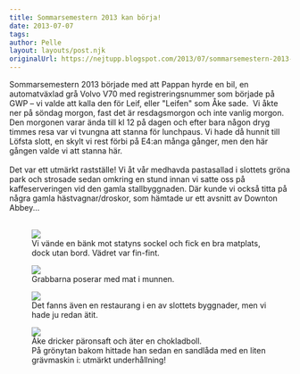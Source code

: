 ```yaml
---
title: Sommarsemestern 2013 kan börja!
date: 2013-07-07
tags: 	
author: Pelle
layout: layouts/post.njk
originalUrl: https://nejtupp.blogspot.com/2013/07/sommarsemestern-2013-kan-borja.html
---
```


Sommarsemestern 2013 började med att Pappan hyrde en bil, en automatväxlad grå Volvo V70 med registreringsnummer som började på GWP – vi valde att kalla den för Leif, eller "Leifen" som Åke sade.  Vi åkte ner på söndag morgon, fast det är resdagsmorgon och inte vanlig morgon. Den morgonen varar ända till kl 12 på dagen och efter bara någon dryg timmes resa var vi tvungna att stanna för lunchpaus. Vi hade då hunnit till Löfsta slott, en skylt vi rest förbi på E4:an många gånger, men den här gången valde vi att stanna här.<br><br>Det var ett utmärkt rastställe! Vi åt vår medhavda pastasallad i slottets gröna park och strosade sedan omkring en stund innan vi satte oss på kaffeserveringen vid den gamla stallbyggnaden. Där kunde vi också titta på några gamla hästvagnar/droskor, som hämtade ur ett avsnitt av Downton Abbey...<br><br>

<figure>
	<img src="../../../../img/Resan+ner-PERK6443.jpg">
	<figcaption>Vi vände en bänk mot statyns sockel och fick en bra matplats, dock utan bord. Vädret var fin-fint.</figcaption>
</figure>

<figure>
	<img src="../../../../img/Resan+ner-PERK6452.jpg">
	<figcaption>Grabbarna poserar med mat i munnen.</figcaption>
</figure>

<figure>
	<img src="../../../../img/Resan+ner-PERK6466.jpg">
	<figcaption>Det fanns även en restaurang i en av slottets byggnader, men vi hade ju redan ätit.</figcaption>
</figure>

<figure>
	<img src="../../../../img/Resan+ner-PERK6470.jpg">
	<figcaption>Åke dricker päronsaft och äter en chokladboll.<br>På grönytan bakom hittade han sedan en sandlåda med en liten grävmaskin i: utmärkt underhållning!</i><br><div><i><br></figcaption>
</figure>


